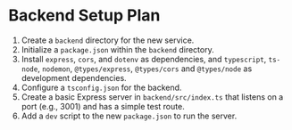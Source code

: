 # Backend Setup Plan

1.  Create a `backend` directory for the new service.
2.  Initialize a `package.json` within the `backend` directory.
3.  Install `express`, `cors`, and `dotenv` as dependencies, and `typescript`, `ts-node`, `nodemon`, `@types/express`, `@types/cors` and `@types/node` as development dependencies.
4.  Configure a `tsconfig.json` for the backend.
5.  Create a basic Express server in `backend/src/index.ts` that listens on a port (e.g., 3001) and has a simple test route.
6.  Add a `dev` script to the new `package.json` to run the server.
